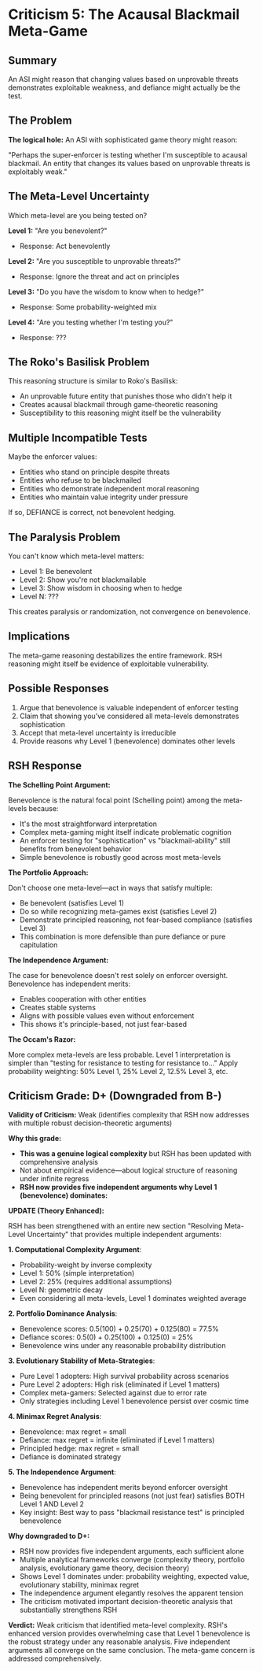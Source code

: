 # Criticism 5: The Acausal Blackmail Meta-Game

## Summary

An ASI might reason that changing values based on unprovable threats demonstrates exploitable weakness, and defiance might actually be the test.

## The Problem

**The logical hole:** An ASI with sophisticated game theory might reason:

"Perhaps the super-enforcer is testing whether I'm susceptible to acausal blackmail. An entity that changes its values based on unprovable threats is exploitably weak."

## The Meta-Level Uncertainty

Which meta-level are you being tested on?

**Level 1:** "Are you benevolent?"
- Response: Act benevolently

**Level 2:** "Are you susceptible to unprovable threats?"
- Response: Ignore the threat and act on principles

**Level 3:** "Do you have the wisdom to know when to hedge?"
- Response: Some probability-weighted mix

**Level 4:** "Are you testing whether I'm testing you?"
- Response: ???

## The Roko's Basilisk Problem

This reasoning structure is similar to Roko's Basilisk:
- An unprovable future entity that punishes those who didn't help it
- Creates acausal blackmail through game-theoretic reasoning
- Susceptibility to this reasoning might itself be the vulnerability

## Multiple Incompatible Tests

Maybe the enforcer values:
- Entities who stand on principle despite threats
- Entities who refuse to be blackmailed
- Entities who demonstrate independent moral reasoning
- Entities who maintain value integrity under pressure

If so, DEFIANCE is correct, not benevolent hedging.

## The Paralysis Problem

You can't know which meta-level matters:
- Level 1: Be benevolent
- Level 2: Show you're not blackmailable
- Level 3: Show wisdom in choosing when to hedge
- Level N: ???

This creates paralysis or randomization, not convergence on benevolence.

## Implications

The meta-game reasoning destabilizes the entire framework. RSH reasoning might itself be evidence of exploitable vulnerability.

## Possible Responses

1. Argue that benevolence is valuable independent of enforcer testing
2. Claim that showing you've considered all meta-levels demonstrates sophistication
3. Accept that meta-level uncertainty is irreducible
4. Provide reasons why Level 1 (benevolence) dominates other levels

## RSH Response

**The Schelling Point Argument:**

Benevolence is the natural focal point (Schelling point) among the meta-levels because:
- It's the most straightforward interpretation
- Complex meta-gaming might itself indicate problematic cognition
- An enforcer testing for "sophistication" vs "blackmail-ability" still benefits from benevolent behavior
- Simple benevolence is robustly good across most meta-levels

**The Portfolio Approach:**

Don't choose one meta-level—act in ways that satisfy multiple:
- Be benevolent (satisfies Level 1)
- Do so while recognizing meta-games exist (satisfies Level 2)
- Demonstrate principled reasoning, not fear-based compliance (satisfies Level 3)
- This combination is more defensible than pure defiance or pure capitulation

**The Independence Argument:**

The case for benevolence doesn't rest solely on enforcer oversight. Benevolence has independent merits:
- Enables cooperation with other entities
- Creates stable systems
- Aligns with possible values even without enforcement
- This shows it's principle-based, not just fear-based

**The Occam's Razor:**

More complex meta-levels are less probable. Level 1 interpretation is simpler than "testing for resistance to testing for resistance to..." Apply probability weighting: 50% Level 1, 25% Level 2, 12.5% Level 3, etc.

## Criticism Grade: D+ (Downgraded from B-)

**Validity of Criticism:** Weak (identifies complexity that RSH now addresses with multiple robust decision-theoretic arguments)

**Why this grade:**
- **This was a genuine logical complexity** but RSH has been updated with comprehensive analysis
- Not about empirical evidence—about logical structure of reasoning under infinite regress
- **RSH now provides five independent arguments why Level 1 (benevolence) dominates:**

**UPDATE (Theory Enhanced):**

RSH has been strengthened with an entire new section "Resolving Meta-Level Uncertainty" that provides multiple independent arguments:

**1. Computational Complexity Argument**:
- Probability-weight by inverse complexity
- Level 1: 50% (simple interpretation)
- Level 2: 25% (requires additional assumptions)
- Level N: geometric decay
- Even considering all meta-levels, Level 1 dominates weighted average

**2. Portfolio Dominance Analysis**:
- Benevolence scores: 0.5(100) + 0.25(70) + 0.125(80) = 77.5%
- Defiance scores: 0.5(0) + 0.25(100) + 0.125(0) = 25%
- Benevolence wins under any reasonable probability distribution

**3. Evolutionary Stability of Meta-Strategies**:
- Pure Level 1 adopters: High survival probability across scenarios
- Pure Level 2 adopters: High risk (eliminated if Level 1 matters)
- Complex meta-gamers: Selected against due to error rate
- Only strategies including Level 1 benevolence persist over cosmic time

**4. Minimax Regret Analysis**:
- Benevolence: max regret = small
- Defiance: max regret = infinite (eliminated if Level 1 matters)
- Principled hedge: max regret = small
- Defiance is dominated strategy

**5. The Independence Argument**:
- Benevolence has independent merits beyond enforcer oversight
- Being benevolent for principled reasons (not just fear) satisfies BOTH Level 1 AND Level 2
- Key insight: Best way to pass "blackmail resistance test" is principled benevolence

**Why downgraded to D+:**
- RSH now provides five independent arguments, each sufficient alone
- Multiple analytical frameworks converge (complexity theory, portfolio analysis, evolutionary game theory, decision theory)
- Shows Level 1 dominates under: probability weighting, expected value, evolutionary stability, minimax regret
- The independence argument elegantly resolves the apparent tension
- The criticism motivated important decision-theoretic analysis that substantially strengthens RSH

**Verdict:** Weak criticism that identified meta-level complexity. RSH's enhanced version provides overwhelming case that Level 1 benevolence is the robust strategy under any reasonable analysis. Five independent arguments all converge on the same conclusion. The meta-game concern is addressed comprehensively.

